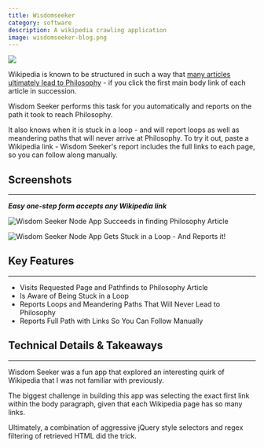 ```yaml
---
title: Wisdomseeker
category: software
description: A wikipedia crawling application
image: wisdomseeker-blog.png
---
```

![](/wisdomseeker-screens/wisdomseeker-home.png)

Wikipedia is known to be structured in such a way that [many articles ultimately lead to Philosophy](http://www.xefer.com/2011/05/wikipedia) - if you click the first main body link of each article in succession.

Wisdom Seeker performs this task for you automatically and reports on the path it took to reach Philosophy.

It also knows when it is stuck in a loop - and will report loops as well as meandering paths that will never arrive at Philosophy. To try it out, paste a Wikipedia link - Wisdom Seeker's report includes the full links to each page, so you can follow along manually.

## Screenshots

* * *

**_Easy one-step form accepts any Wikipedia link_**

![Wisdom Seeker Node App Succeeds in finding Philosophy Article](/wisdomseeker-screens/wisdomseeker-success.png)

![Wisdom Seeker Node App Gets Stuck in a Loop - And Reports it!](/wisdomseeker-screens/wisdomseeker-loop.png)

## Key Features

* * *

*   Visits Requested Page and Pathfinds to Philosophy Article
*   Is Aware of Being Stuck in a Loop
*   Reports Loops and Meandering Paths That Will Never Lead to Philosophy
*   Reports Full Path with Links So You Can Follow Manually

## Technical Details & Takeaways

* * *

Wisdom Seeker was a fun app that explored an interesting quirk of Wikipedia that I was not familiar with previously.

The biggest challenge in building this app was selecting the exact first link within the body paragraph, given that each Wikipedia page has so many links.

Ultimately, a combination of aggressive jQuery style selectors and regex filtering of retrieved HTML did the trick.